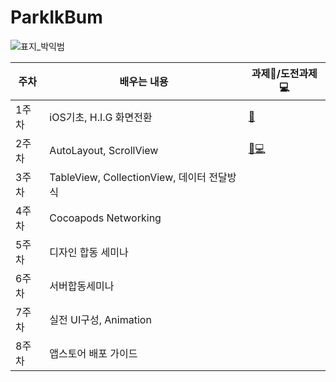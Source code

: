 # ParkIkBum
![표지_박익범](https://user-images.githubusercontent.com/60260284/113490326-3239f900-9504-11eb-8944-5ff610a2d477.png)

|주차|배우는 내용|과제📝/도전과제💻|
|------|---|---|
|1주차|iOS기초, H.I.G 화면전환|[📝](https://github.com/28th-BE-SOPT-iOS-Part/ParkIkBum/blob/main/Readme/Week1.md)|
|2주차|AutoLayout, ScrollView|[📝💻](https://github.com/28th-BE-SOPT-iOS-Part/ParkIkBum/blob/main/Readme/Week2.md)|
|3주차|TableView, CollectionView, 데이터 전달방식||
|4주차|Cocoapods Networking||
|5주차|디자인 합동 세미나||
|6주차|서버합동세미나||
|7주차|실전 UI구성, Animation||
|8주차|앱스토어 배포 가이드||
